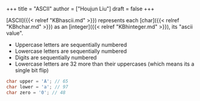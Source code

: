 +++
title = "ASCII"
author = ["Houjun Liu"]
draft = false
+++

[ASCII]({{< relref "KBhascii.md" >}}) represents each [char]({{< relref "KBhchar.md" >}}) as an [integer]({{< relref "KBhinteger.md" >}}), its "ascii value".

-   Uppercase letters are sequentially numbered
-   Lowercase letters are sequentially numbered
-   Digits are sequentially numbered
-   Lowercase letters are 32 more than their uppercases (which means its a single bit flip)

<!--listend-->

```C
char upper = 'A'; // 65
char lower = 'a'; // 97
char zero = '0'; // 48
```
